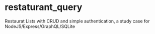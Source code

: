 # restaturant_query
Restaurat Lists with CRUD and simple authentication, a study case for NodeJS/Express/GraphQL/SQLite 
